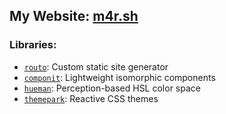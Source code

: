 ## My Website: [m4r.sh](https://m4r.sh)
### Libraries:
- [`routo`](https://github.com/MarshallCB/routo): Custom static site generator
- [`componit`](https://github.com/MarshallCB/componit): Lightweight isomorphic components
- [`hueman`](https://github.com/MarshallCB/hueman): Perception-based HSL color space
- [`themepark`](https://github.com/MarshallCB/themepark): Reactive CSS themes
